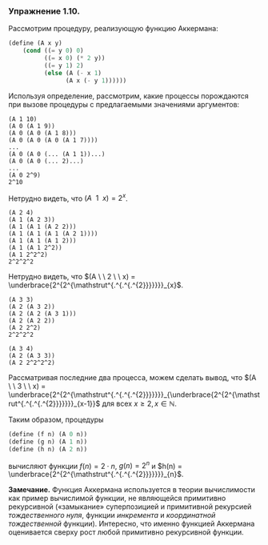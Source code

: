 ### Упражнение 1.10.
Рассмотрим процедуру, реализующую функцию Аккермана:
```scheme
(define (A x y)
    (cond ((= y 0) 0)
          ((= x 0) (* 2 y))
          ((= y 1) 2)
          (else (A (- x 1) 
                (A x (- y 1))))))
```
Используя определение, рассмотрим, какие процессы порождаются при вызове процедуры с предлагаемыми значениями аргументов:
```
(A 1 10)
(A 0 (A 1 9))
(A 0 (A 0 (A 1 8)))
(A 0 (A 0 (A 0 (A 1 7))))
...
(A 0 (A 0 (... (A 1 1))...)
(A 0 (A 0 (... 2)...)
...
(A 0 2^9)
2^10
```
Нетрудно видеть, что $(A \ \ 1 \ \ x) = 2^x$.
```
(A 2 4)
(A 1 (A 2 3))
(A 1 (A 1 (A 2 2)))
(A 1 (A 1 (A 1 (A 2 1))))
(A 1 (A 1 (A 1 2)))
(A 1 (A 1 2^2))
(A 1 2^2^2)
2^2^2^2
```
Нетрудно видеть, что  $(A \ \ 2 \ \ x) = \underbrace{2^{2^{\mathstrut^{.^{.^{.^{2}}}}}}}_{x}$.
```
(A 3 3)
(A 2 (A 3 2))
(A 2 (A 2 (A 3 1)))
(A 2 (A 2 2))
(A 2 2^2)
2^2^2^2
```
```
(A 3 4)
(A 2 (A 3 3))
(A 2 2^2^2^2)
```
Рассматривая последние два процесса, можем сделать вывод, что $(A \ \ 3 \ \ x) = \underbrace{2^{2^{\mathstrut^{.^{.^{.^{2}}}}}}}_{\underbrace{2^{2^{\mathstrut^{.^{.^{.^{2}}}}}}}_{x-1}}$ для всех $x \geqslant 2, x \in \mathbb{N}$.

Таким образом,  процедуры
```scheme
(define (f n) (A 0 n)) 
(define (g n) (A 1 n)) 
(define (h n) (A 2 n))
```
вычиcляют функции $f(n) = 2 \cdot n$, $g(n) = 2^{n}$ и $h(n) = \underbrace{2^{2^{\mathstrut^{.^{.^{.^{2}}}}}}}_{n}$.

**Замечание.** 
Функция Аккермана используется в теории вычислимости как пример вычислимой функции, не являющейся примитивно рекурсивной («замыкание» суперпозицией и примитивной рекурсией *тождественного нуля*, функции *инкремента* и *координатной тождественной* функции). Интересно, что именно функцией Аккермана оценивается сверху рост любой примитивно рекурсивной функции. 